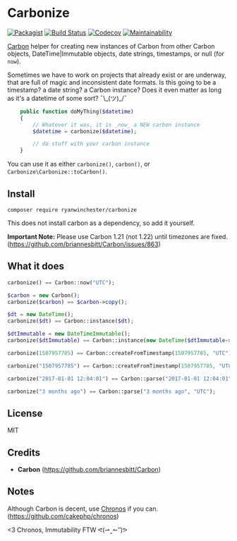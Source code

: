 # Carbonize

 [![Packagist](https://img.shields.io/packagist/l/ryanwinchester/carbonize.svg)](https://packagist.org/packages/ryanwinchester/carbonize)
 [![Build Status](https://travis-ci.org/ryanwinchester/carbonize.svg?branch=master)](https://travis-ci.org/ryanwinchester/carbonize)
 [![Codecov](https://img.shields.io/codecov/c/github/ryanwinchester/carbonize.svg)](https://codecov.io/gh/ryanwinchester/carbonize)
 [![Maintainability](https://api.codeclimate.com/v1/badges/6d9cea21fa5324d48cca/maintainability)](https://codeclimate.com/github/ryanwinchester/carbonize/maintainability)


[Carbon](https://github.com/briannesbitt/Carbon) helper for creating new instances of Carbon from other Carbon objects,
DateTime|Immutable objects, date strings, timestamps, or null (for `now`).

Sometimes we have to work on projects that already exist or are underway, that are full of magic and inconsistent date formats.
Is this going to be a timestamp? a date string? a Carbon instance? Does it even matter as long as it's a datetime of some sort? ¯\\\_(ツ)\_/¯

```php
    public function doMyThing($datetime)
    {
        // Whatever it was, it is _now_ a NEW carbon instance
        $datetime = carbonize($datetime);

        // do stuff with your carbon instance
    }
```

You can use it as either `carbonize()`, `carbon()`, or `Carbonize\Carbonize::toCarbon()`.

## Install

```
composer require ryanwinchester/carbonize
```

This does not install carbon as a dependency, so add it yourself.

**Important Note:** Please use Carbon 1.21 (not 1.22) until timezones are fixed. (https://github.com/briannesbitt/Carbon/issues/863)

## What it does

```php
carbonize() == Carbon::now("UTC");

$carbon = new Carbon();
carbonize($carbon) == $carbon->copy();

$dt = new DateTime();
carbonize($dt) == Carbon::instance($dt);

$dtImmutable = new DateTimeImmutable();
carbonize($dtImmutable) == Carbon::instance(new DateTime($dtImmutable->format(DateTime::ATOM)));

carbonize(1507957785) == Carbon::createFromTimestamp(1507957785, "UTC");

carbonize("1507957785") == Carbon::createFromTimestamp(1507957785, "UTC");

carbonize("2017-01-01 12:04:01") == Carbon::parse("2017-01-01 12:04:01", "UTC");

carbonize("3 months ago") == Carbon::parse("3 months ago", "UTC");
```

## License

MIT

## Credits

- **Carbon** (https://github.com/briannesbitt/Carbon)

## Notes

Although Carbon is decent, use [Chronos](https://github.com/cakephp/chronos) if you can. (https://github.com/cakephp/chronos)

<3 Chronos, Immutability FTW ᕙ(⇀‸↼‶)ᕗ

